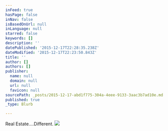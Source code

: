 ```yaml
---
inFeed: true
hasPage: false
inNav: false
isBasedOnUrl: null
inLanguage: null
starred: false
keywords: []
description: ''
datePublished: '2015-12-17T22:28:35.238Z'
dateModified: '2015-12-17T22:23:50.843Z'
title: ''
author: []
authors: []
publisher:
  name: null
  domain: null
  url: null
  favicon: null
sourcePath: _posts/2015-12-17-abd1f775-304a-4eee-9133-3aac3b7ad10e.md
published: true
_type: Blurb

---
```

Real Estate....Different.
![](https://the-grid-user-content.s3-us-west-2.amazonaws.com/069a4e72-fc5a-4070-8b9a-7220010e31b1.jpg)